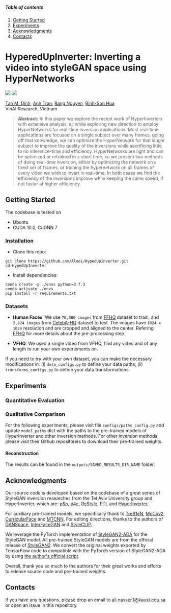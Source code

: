 ##### Table of contents
1. [Getting Started](#Getting-Started)
2. [Experiments](#Experiments)
3. [Acknowledgments](#Acknowledgments)
4. [Contacts](#Contacts)

# HyperedUpInverter: Inverting a video into styleGAN space using HyperNetworks

<a href="https://di-mi-ta.github.io/HyperInverter/"><img src="https://img.shields.io/badge/WEBSITE-Visit%20project%20page-blue?style=for-the-badge"></a>
<a href="https://arxiv.org/abs/2112.00719"><img src="https://img.shields.io/badge/arxiv-2112.00719-red?style=for-the-badge"></a>
<!-- <a href="http://colab.research.google.com/github/di-mi-ta/hyper-inverter-code/blob/main/notebooks/demo.ipynb"><img src="https://img.shields.io/badge/DEMO-open%20in%20colab-blue?style=for-the-badge"></a> -->

[Tan M. Dinh](https://di-mi-ta.github.io/),
[Anh Tran](https://sites.google.com/site/anhttranusc/),
[Rang Nguyen](https://sites.google.com/site/rangmanhonguyen/),
[Binh-Son Hua](https://sonhua.github.io/)<br>
VinAI Research, Vietnam

> **Abstract:** 
    In this paper we explore the recent work of HyperInverters with extensive analysis, all while exploring new direction to employ HyperNetworks for real-time inversion applications. Most real-time applications are focused on a single subject over many frames, going off that knowledge, we can optimize the HyperNetwork for that single subject to improve the quality of the inversions while sacrificing little to no inference-time and efficiency. HyperNetworks are light and can be optimized or retrained in a short time, so we present two methods of doing real-time inversion, either by optimizing the network on a fixed set of frames, or training the hypernetwork on all frames of every video we wish to invert in real-time. In both cases we find the efficiency of the inversions improve while keeping the same speed, if not faster at higher efficiency.


## Getting Started

The codebase is tested on
- Ubuntu
- CUDA 10.0, CuDNN 7 

### Installation

- Clone this repo:
``` 
git clone https://github.com/Alooi/HypedUpInverter.git
cd HypedUpInverter
```

- Install dependencies:
```
conda create -p ./envs python=3.7.3
conda activate ./envs
pip install -r requirements.txt
```

### Datasets

- **Human Faces**: We use `70,000 images` from [FFHQ](https://github.com/NVlabs/ffhq-dataset) dataset to train, and `2,824 images` from [CelebA-HQ](https://github.com/tkarras/progressive_growing_of_gans) dataset to test. The images have `1024 x 1024` resolution and are cropped and aligned to the center. Refering [FFHQ](https://github.com/NVlabs/ffhq-dataset) for more details about the pre-processing step.

- **VFHQ**:  We used a single video from VFHQ, find any video and of any length to run your own experiements on.

If you need to try with your own dataset, you can make the necessary modifications in: (i) `data_configs.py` to define your data paths; (ii) `transforms_configs.py` to define your data transformations.


## Experiments

### Quantitative Evaluation

### Qualitative Comparison

For the following experiments, please visit file `configs/paths_config.py` and update `model_paths` dict with the paths to the pre-trained models of HyperInverter and other inversion methods. For other inversion methods, please visit their Github repositories to download their pre-trained weights. 

#### Reconstruction 

The results can be found in the `outputs/SAVED_RESULTS_DIR_NAME` folder.


## Acknowledgments
Our source code is developed based on the codebase of a great series of StyleGAN inversion researches from the Tel Aviv University group and HyperInverter, which are: [pSp](https://github.com/danielroich/PTIhttps://github.com/danielroich/PTI), [e4e](https://github.com/omertov/encoder4editing), [ReStyle](https://github.com/yuval-alaluf/restyle-encoder), [PTI](https://github.com/danielroich/PTI), and [HyperInverter](https://github.com/VinAIResearch/HyperInverter). 

For auxiliary pre-trained models, we specifically thank to [TreB1eN](https://github.com/TreB1eN/InsightFace_Pytorch), [MoCov2](https://github.com/facebookresearch/moco), [CurricularFace](https://github.com/HuangYG123/CurricularFace) and [MTCNN](https://github.com/TreB1eN/InsightFace_Pytorch). For editing directions, thanks to the authors of [GANSpace](https://github.com/harskish/ganspace), [InterFaceGAN](https://github.com/genforce/interfacegan) and [StyleCLIP](https://github.com/orpatashnik/StyleCLIP).

We leverage the PyTorch implementation of [StyleGAN2-ADA](https://github.com/NVlabs/stylegan2-ada-pytorch) for the StyleGAN model. All pre-trained StyleGAN models are from the official release of [StyleGAN2](https://drive.google.com/drive/folders/1yanUI9m4b4PWzR0eurKNq6JR1Bbfbh6L). We convert the original weights exported by TensorFlow code to compatible with the PyTorch version of StyleGAN2-ADA by using [the author's official script](https://github.com/NVlabs/stylegan2-ada-pytorch/blob/main/legacy.py).

Overall, thank you so much to the authors for their great works and efforts to release source code and pre-trained weights.

## Contacts
If you have any questions, please drop an email to ali.nasser.1@kaust.edu.sa or open an issue in this repository.
